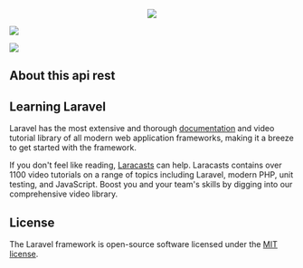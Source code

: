 

<p align="center">
<a href="https://packagist.org/packages/laravel/framework">
<img src="https://img.icons8.com/nolan/64/000000/linkedin.png">
</a>

<a href="https://packagist.org/packages/laravel/framework"><img src="https://img.icons8.com/nolan/64/000000/github.png"></a>

<a href="https://travis-ci.org/laravel/framework"><img src="https://img.icons8.com/ios/50/000000/facebook.png">
</a>
</p>

## About this api rest



## Learning Laravel

Laravel has the most extensive and thorough [documentation](https://laravel.com/docs) and video tutorial library of all modern web application frameworks, making it a breeze to get started with the framework.

If you don't feel like reading, [Laracasts](https://laracasts.com) can help. Laracasts contains over 1100 video tutorials on a range of topics including Laravel, modern PHP, unit testing, and JavaScript. Boost you and your team's skills by digging into our comprehensive video library.


## License

The Laravel framework is open-source software licensed under the [MIT license](https://opensource.org/licenses/MIT).
